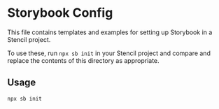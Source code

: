 # Storybook Config

This file contains templates and examples for setting up Storybook in a Stencil project.

To use these, run `npx sb init` in your Stencil project and compare and replace the contents of this
directory as appropriate.

## Usage

```javascript
npx sb init

```